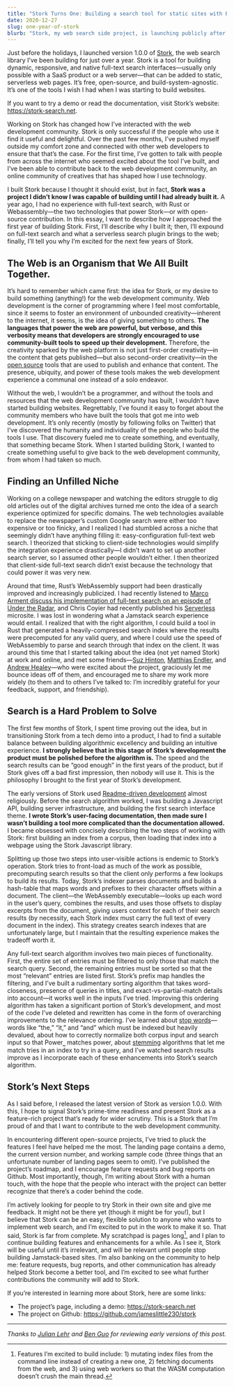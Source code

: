```yaml
---
title: "Stork Turns One: Building a search tool for static sites with Rust and WebAssembly"
date: 2020-12-27
slug: one-year-of-stork
blurb: "Stork, my web search side project, is launching publicly after one year of development. This post describes the goals I took on while building it and how I got from idea to release."
---
```


Just before the holidays, I launched version 1.0.0 of [Stork](https://stork-search.net/), the web search library I’ve been building for just over a year. Stork is a tool for building dynamic, responsive, and native full-text search interfaces—usually only possible with a SaaS product or a web server—that can be added to static, serverless web pages. It’s free, open-source, and build-system-agnostic. It’s one of the tools I wish I had when I was starting to build websites.

<div class="note">
    <p>If you want to try a demo or read the documentation, visit Stork’s website: <a href="https://stork-search.net">https://stork-search.net</a>.</p>
</div>

Working on Stork has changed how I’ve interacted with the web development community. Stork is only successful if the people who use it find it useful and delightful. Over the past few months, I’ve pushed myself outside my comfort zone and connected with other web developers to ensure that that’s the case. For the first time, I’ve gotten to talk with people from across the internet who seemed excited about the tool I’ve built, and I’ve been able to contribute back to the web development community, an online community of creatives that has shaped how I use technology.

I built Stork because I thought it should exist, but in fact, **Stork was a project I didn’t know I was capable of building until I had already built it.** A year ago, I had no experience with full-text search, with Rust or Webassembly—the two technologies that power Stork—or with open-source contribution. In this essay, I want to describe how I approached the first year of building Stork. First, I’ll describe why I built it; then, I’ll expound on full-text search and what a serverless search plugin brings to the web; finally, I’ll tell you why I’m excited for the next few years of Stork.

## The Web is an Organism that We All Built Together.

It’s hard to remember which came first: the idea for Stork, or my desire to build something (anything!) for the web development community. Web development is the corner of programming where I feel most comfortable, since it seems to foster an environment of unbounded creativity—inherent to the internet, it seems, is the idea of giving something to others. **The languages that power the web are powerful, but verbose, and this verbosity means that developers are strongly encouraged to use community-built tools to speed up their development.** Therefore, the creativity sparked by the web platform is not just first-order creativity—in the content that gets published—but also second-order creativity—in the [open source](https://www.arp242.net/open-source.html) tools that are used to publish and enhance that content. The presence, ubiquity, and power of these tools makes the web development experience a communal one instead of a solo endeavor.

Without the web, I wouldn’t be a programmer, and without the tools and resources that the web development community has built, I wouldn’t have started building websites. Regrettably, I’ve found it easy to forget about the community members who have built the tools that got me into web development. It’s only recently (mostly by following folks on Twitter) that I’ve discovered the humanity and individuality of the people who build the tools I use. That discovery fueled me to create something, and eventually, that something became Stork. When I started building Stork, I wanted to create something useful to give back to the web development community, from whom I had taken so much.

## Finding an Unfilled Niche

Working on a college newspaper and watching the editors struggle to dig old articles out of the digital archives turned me onto the idea of a search experience optimized for specific domains. The web technologies available to replace the newspaper’s custom Google search were either too expensive or too finicky, and I realized I had stumbled across a niche that seemingly didn’t have anything filling it: easy-configuration full-text web search. I theorized that sticking to client-side technologies would simplify the integration experience drastically—I didn’t want to set up another search server, so I assumed other people wouldn’t either. I then theorized that client-side full-text search didn’t exist because the technology that could power it was very new.

Around that time, Rust’s WebAssembly support had been drastically improved and increasingly publicized. I had recently listened to [Marco Arment discuss his implementation of full-text search on an episode of Under the Radar](https://www.relay.fm/radar/141), and Chris Coyier had recently published his [Serverless](https://serverless.css-tricks.com/) microsite. I was lost in wondering what a Jamstack search experience would entail. I realized that with the right algorithm, I could build a tool in Rust that generated a heavily-compressed search index where the results were precomputed for any valid query, and where I could use the speed of WebAssembly to parse and search through that index on the client. It was around this time that I started talking about the idea (not yet named Stork) at work and online, and met some friends—[Suz Hinton](https://twitter.com/noopkat), [Matthias Endler](https://twitter.com/matthiasendler), and [Andrew Healey](https://twitter.com/healeycodes)—who were excited about the project, graciously let me bounce ideas off of them, and encouraged me to share my work more widely (to them and to others I’ve talked to: I’m incredibly grateful for your feedback, support, and friendship).

## Search is a Hard Problem to Solve

The first few months of Stork, I spent time proving out the idea, but in transitioning Stork from a tech demo into a product, I had to find a suitable balance between building algorithmic excellency and building an intuitive experience. **I strongly believe that in this stage of Stork’s development the product must be polished before the algorithm is.** The speed and the search results can be “good enough” in the first years of the product, but if Stork gives off a bad first impression, then nobody will use it. This is the philosophy I brought to the first year of Stork’s development.

The early versions of Stork used [Readme-driven development](https://tom.preston-werner.com/2010/08/23/readme-driven-development.html) almost religiously. Before the search algorithm worked, I was building a Javascript API, building server infrastructure, and building the first search interface theme. **I wrote Stork’s user-facing documentation, then made sure I wasn’t building a tool more complicated than the documentation allowed.** I became obsessed with concisely describing the two steps of working with Stork: first building an index from a corpus, then loading that index into a webpage using the Stork Javascript library.

Splitting up those two steps into user-visible actions is endemic to Stork’s operation. Stork tries to front-load as much of the work as possible, precomputing search results so that the client only performs a few lookups to build its results. Today, Stork’s indexer parses documents and builds a hash-table that maps words and prefixes to their character offsets within a document. The client—the WebAssembly executable—looks up each word in the user’s query, combines the results, and uses those offsets to display excerpts from the document, giving users context for each of their search results (by necessity, each Stork index must carry the full text of every document in the index). This strategy creates search indexes that are unfortunately large, but I maintain that the resulting experience makes the tradeoff worth it.

Any full-text search algorithm involves two main pieces of functionality. First, the entire set of entries must be filtered to only those that match the search query. Second, the remaining entries must be sorted so that the most “relevant” entries are listed first. Stork’s prefix map handles the filtering, and I’ve built a rudimentary sorting algorithm that takes word-closeness, presence of queries in titles, and exact-vs-partial-match details into account—it works well in the inputs I’ve tried. Improving this ordering algorithm has taken a significant portion of Stork’s development, and most of the code I’ve deleted and rewritten has come in the form of overarching improvements to the relevance ordering. I’ve learned about [stop words](https://en.wikipedia.org/wiki/Stop_word)—words like “the,” “it,” and “and” which must be indexed but heavily devalued, about how to correctly normalize both corpus input and search input so that Power⎵ matches power, about [stemming](https://en.wikipedia.org/wiki/Stemming) algorithms that let me match tries in an index to try in a query, and I’ve watched search results improve as I incorporate each of these enhancements into Stork’s search algorithm.

## Stork’s Next Steps

As I said before, I released the latest version of Stork as version 1.0.0. With this, I hope to signal Stork’s prime-time readiness and present Stork as a feature-rich project that’s ready for wider scrutiny. This is a Stork that I’m proud of and that I want to contribute to the web development community.

In encountering different open-source projects, I’ve tried to pluck the features I feel have helped me the most. The landing page contains a demo, the current version number, and working sample code (three things that an unfortunate number of landing pages seem to omit). I’ve published the project’s roadmap, and I encourage feature requests and bug reports on Github. Most importantly, though, I’m writing about Stork with a human touch, with the hope that the people who interact with the project can better recognize that there’s a coder behind the code.

I’m actively looking for people to try Stork in their own site and give me feedback. It might not be there yet (though it might be for you!), but I believe that Stork can be an easy, flexible solution to anyone who wants to implement web search, and I’m excited to put in the work to make it so. That said, Stork is far from complete. My scratchpad is pages long[^2], and I plan to continue building features and enhancements for a while. As I see it, Stork will be useful until it’s irrelevant, and will be relevant until people stop building Jamstack-based sites. I’m also banking on the community to help me: feature requests, bug reports, and other communication has already helped Stork become a better tool, and I’m excited to see what further contributions the community will add to Stork.

If you’re interested in learning more about Stork, here are some links:

- The project’s page, including a demo: <https://stork-search.net>
- The project on Github: <https://github.com/jameslittle230/stork>

---

_Thanks to [Julian Lehr](https://twitter.com/lehrjulian) and [Ben Guo](https://twitter.com/bgdotjpg) for reviewing early versions of this post._

[^2]: Features I’m excited to build include: 1) mutating index files from the command line instead of creating a new one, 2) fetching documents from the web, and 3) using web workers so that the WASM computation doesn’t crush the main thread.
